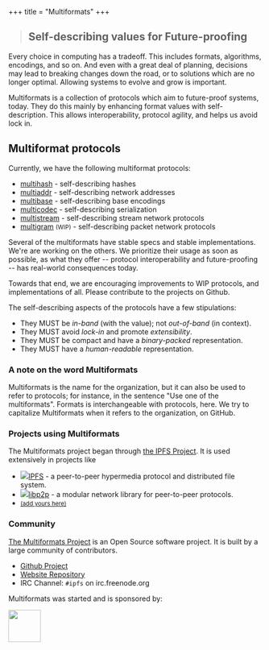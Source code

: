 +++
title = "Multiformats"
+++

> ## Self-describing values for Future-proofing

Every choice in computing has a tradeoff. This includes formats, algorithms, encodings, and so on. And even with a great deal of planning, decisions may lead to breaking changes down the road, or to solutions which are no longer optimal. Allowing systems to evolve and grow is important.

Multiformats is a collection of protocols which aim to future-proof systems, today. They do this mainly by enhancing format values with self-description. This allows interoperability, protocol agility, and helps us avoid lock in.

## Multiformat protocols

Currently, we have the following multiformat protocols:

- [multihash](./multihash) - self-describing <span class="mfc mfc-multihash">hashes</span>
- [multiaddr](./multiaddr) - self-describing <span class="mfc mfc-multiaddr">network addresses</span>
- [multibase](https://github.com/multiformats/multibase) - self-describing <span class="mfc mfc-multibase">base encodings</span>
- [multicodec](https://github.com/multiformats/multicodec) - self-describing <span class="mfc mfc-multicodec">serialization</span>
- [multistream](https://github.com/multiformats/multistream) - self-describing <span class="mfc mfc-multistream">stream network protocols</span>
- [multigram](https://github.com/multiformats/multigram) <small>(WIP)</small> - self-describing <span class="mfc mfc-multigram">packet network protocols</span>

<!--
- [multikey](https://github.com/ipfs/specs/issues/58) <small>(WIP)</small> - self-describing <span class="mfc mfc-multikey">keys and proofs</span>
 -->

Several of the multiformats have stable specs and stable implementations. We're are working on the others. We prioritize their usage as soon as possible, as what they offer -- protocol interoperability and future-proofing -- has real-world consequences today.

Towards that end, we are encouraging improvements to WIP protocols, and implementations of all. Please contribute to the projects on Github.

The self-describing aspects of the protocols have a few stipulations:

- They MUST be _in-band_ (with the value); not _out-of-band_ (in context).
- They MUST avoid _lock-in_ and promote _extensibility_.
- They MUST be compact and have a _binary-packed_ representation.
- They MUST have a _human-readable_ representation.


### A note on the word Multiformats

Multiformats is the name for the organization, but it can also be used to refer to protocols; for instance, in the sentence "Use one of the multiformats". Formats is interchangeable with protocols, here. We try to capitalize Multiformats when it refers to the organization, on GitHub.

### Projects using Multiformats

The Multiformats project began through [the IPFS Project](https://ipfs.io). It is used extensively in projects like

<ul class="project-list">
	<li>
		<a href="https://ipfs.io"><img src="projects/ipfs.png" />IPFS</a>
		- a peer-to-peer hypermedia protocol and distributed file system.
	</li>
	<li>
		<a href="https://github.com/libp2p/libp2p">
		<img src="projects/libp2p.png" />libp2p</a>
		- a modular network library for peer-to-peer protocols.
	</li>
	<li>
		<small><a href="https://github.com/multiformats/website/blob/master/content/index.md">(add yours here)</a></small>
	</li>
</ul>

### Community

<a href="/">The Multiformats Project</a> is an Open Source software project. It is built by a large community of contributors.

- [Github Project](https://github.com/multiformats/multiformats)
- [Website Repository](https://github.com/multiformats/website)
- IRC Channel: `#ipfs` on irc.freenode.org

Multiformats was started and is sponsored by:

<a href="http://ipn.io">
<img src="protocol-labs-logo.png" height="64px" />
</a>
